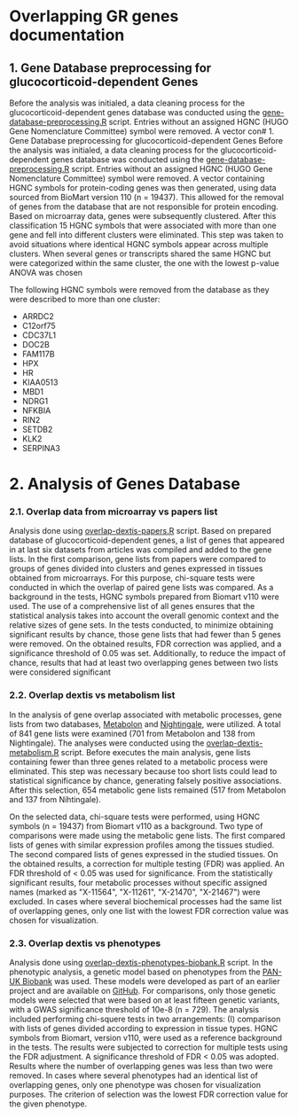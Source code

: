 # Overlapping GR genes documentation
## 1. Gene Database preprocessing for glucocorticoid-dependent Genes
Before the analysis was initialed, a data cleaning process for the glucocorticoid-dependent genes database was conducted using the [gene-database-preprocessing.R](https://github.com/ippas/ifpan-michkor-gr/blob/overlapping-gr-genes/preprocessing/overlapping-gr-genes/gene-database-preprocessing.R) script. Entries without an assigned HGNC (HUGO Gene Nomenclature Committee) symbol were removed. A vector con# 1. Gene Database preprocessing for glucocorticoid-dependent Genes
Before the analysis was initialed, a data cleaning process for the glucocorticoid-dependent genes database was conducted using the [gene-database-preprocessing.R](https://github.com/ippas/ifpan-michkor-gr/blob/overlapping-gr-genes/preprocessing/overlapping-gr-genes/gene-database-preprocessing.R) script. Entries without an assigned HGNC (HUGO Gene Nomenclature Committee) symbol were removed. A vector containing HGNC symbols for protein-coding genes was then generated, using data sourced from BioMart version 110 (n = 19437). This allowed for the removal of genes from the database that are not responsible for protein encoding. 
Based on microarray data, genes were subsequently clustered. After this classification 15 HGNC symbols that were associated with more than one gene and fell into different clusters were eliminated. This step was taken to avoid situations where identical HGNC symbols appear across multiple clusters. When several genes or transcripts shared the same HGNC but were categorized within the same cluster, the one with the lowest p-value ANOVA was chosen

The following HGNC symbols were removed from the database as they were described to more than one cluster:
- ARRDC2
- C12orf75
- CDC37L1
- DOC2B
- FAM117B
- HPX
- HR
- KIAA0513
- MBD1
- NDRG1
- NFKBIA
- RIN2
- SETDB2
- KLK2
- SERPINA3


# 2. Analysis of Genes Database

### 2.1. Overlap data from microarray vs papers list

Analysis done using [overlap-dextis-papers.R](https://github.com/ippas/ifpan-michkor-gr/blob/overlapping-gr-genes/preprocessing/overlapping-gr-genes/overlap-dextis-papers.R) script. 
Based on prepared database of glucocorticoid-dependent genes, a list of genes that appeared in at last six datasets from articles was compiled and added  to the gene lists. In the first comparison, gene lists from papers were compared to groups of genes divided into clusters and genes expressed in tissues obtained from microarrays. For this purpose, chi-square tests were conducted in which the overlap of paired gene lists was compared. As a background in the tests, HGNC symbols prepared from Biomart v110 were used. The use of a comprehensive list of all genes ensures that the statistical analysis takes into account the overall genomic context and the relative sizes of gene sets. In the tests conducted, to minimize obtaining significant results by chance, those gene lists that had fewer than 5 genes were removed. On the obtained results, FDR correction was applied, and a significance threshold of 0.05 was set. Additionally, to reduce the impact of chance, results that had at least two overlapping genes between two lists were considered significant

### 2.2. Overlap dextis vs metabolism list

In the analysis of gene overlap associated with metabolic processes, gene lists from two databases, [Metabolon](https://www.omicspred.org/Scores/Metabolon/INTERVAL) and [Nightingale](https://www.omicspred.org/Scores/Nightingale/INTERVAL), were utilized. A total of 841 gene lists were examined (701 from Metabolon and 138 from Nightingale). The analyses were conducted using the [overlap-dextis-metabolism.R](https://github.com/ippas/ifpan-michkor-gr/blob/overlapping-gr-genes/preprocessing/overlapping-gr-genes/overlap-dextis-metabolism.R) script. Before executes the main analysis, gene lists containing fewer than three genes related to a metabolic process were eliminated. This step was necessary because too short lists could lead to statistical significance by chance, generating falsely positive associations. After this selection, 654 metabolic gene lists remained (517 from Metabolon and 137 from Nihtingale).

On the selected data, chi-square tests were performed, using HGNC symbols (n = 19437) from Biomart v110 as a background. Two type of comparisons were made using the metabolic gene lists. The first compared lists of genes with similar expression profiles among the tissues studied. The second compared lists of genes expressed in the studied tissues. On the obtained results, a correction for multiple testing (FDR) was applied. An FDR threshold of < 0.05 was used for significance. From the statistically significant results, four metabolic processes without specific assigned names (marked as "X-11564", "X-11261", "X-21470", "X-21467") were excluded. In cases where several biochemical processes had the same list of overlapping genes, only one list with the lowest FDR correction value was chosen for visualization. 

### 2.3. Overlap dextis vs phenotypes

Analysis done using [overlap-dextis-phenotypes-biobank.R](https://github.com/ippas/ifpan-michkor-gr/blob/overlapping-gr-genes/preprocessing/overlapping-gr-genes/overlap-dextis-phenotypes-biobank.R) script.
In the phenotypic analysis, a genetic model based on phenotypes from the [PAN-UK Biobank](https://pan.ukbb.broadinstitute.org/) was used. These models were developed as part of an earlier project and are available on [GitHub](https://github.com/ippas/imdik-zekanowski-sportwgs). For comparisons, only those genetic models were selected that were based on at least fifteen genetic variants, with a GWAS significance threshold of 10e-8 (n = 729). The analysis included performing chi-squere tests in two arrangements: (I) comparison with lists of genes divided according to expression in tissue types. HGNC symbols from Biomart, version v110, were used as a reference background in the tests. The results were subjected to correction for multiple tests using the FDR adjustment. A significance threshold of FDR < 0.05 was adopted. Results where the number of overlapping genes was less than two were removed. In cases where several phenotypes had an identical list of overlapping genes, only one phenotype was chosen for visualization purposes. The criterion of selection was the lowest FDR correction value for the given phenotype.
